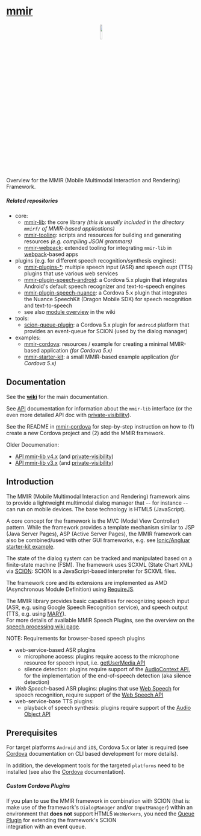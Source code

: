 [mmir][11]
====

<p align="center">
<img width="10%" src="https://raw.githubusercontent.com/wiki/mmig/mmir/images/logo.png">
</p>

Overview for the MMIR (Mobile Multimodal Interaction and Rendering) Framework.


##### Related repositories

- core:
  * [mmir-lib][4]: the core library _(this is usually included in the directory `mmirf/` of MMIR-based applications)_
  * [mmir-tooling][5]: scripts and resources for building and generating resources _(e.g. compiling JSON grammars)_
  * [mmir-webpack][25]: extended tooling for integrating `mmir-lib` in [webpack][26]-based apps
- plugins (e.g. for different speech recognition/synthesis engines):
  * [mmir-plugins-*][20]: multiple speech input (ASR) and speech oupt (TTS) plugins that use various web services
  * [mmir-plugin-speech-android][14]: a Cordova 5.x plugin that integrates Android's default speech recognizer and text-to-speech engines
  * [mmir-plugin-speech-nuance][15]: a Cordova 5.x plugin that integrates the Nuance SpeechKit (Dragon Mobile SDK) for speech recognition and text-to-speech
  * see also [module overview][16] in the wiki
- tools:
  * [scion-queue-plugin][6]: a Cordova 5.x plugin for `android` platform that provides an event-queue for SCION (used by the dialog manager)
- examples:
  * [mmir-cordova][9]: resources / example for creating a minimal MMIR-based application _(for Cordova 5.x)_
  * [mmir-starter-kit][10]: a small MMIR-based example application _(for Cordova 5.x)_

## Documentation

See the **[wiki][8]** for the main documentation.


See [API][12] documentation for information about the `mmir-lib` interface (or the even more detailed API doc with [private-visibility][13]).


See the README in [mmir-cordova][9] for step-by-step instruction on how to (1) create a new Cordova project and (2) add the MMIR framework.


Older Documenation:
 * [API mmir-lib v4.x][23] (and [private-visibility][24])
 * [API mmir-lib v3.x][17] (and [private-visibility][18])


## Introduction

The MMIR (Mobile Multimodal Interaction and Rendering) framework aims to provide a
lightweight multimodal dialog manager that -- for instance -- can run on mobile devices.
The base technology is HTML5 (JavaScript).

A core concept for the framework is the MVC (Model View Controller) pattern.
While the framework provides a template mechanism similar to JSP (Java Server Pages),
ASP (Active Server Pages), the MMIR framework can also be combined/used with other GUI
frameworks, e.g. see [Ionic/Angluar starter-kit example][22].

The state of the dialog system can be tracked and manipulated based on a finite-state machine (FSM).
The framework uses SCXML (State Chart XML) via [SCION][1]: SCION is a JavaScript-based interpreter for SCXML files.

The framework core and its extensions are implemented as AMD (Asynchronous Module Definition) using [RequireJS][3].

The MMIR library provides basic capabilities for recognizing speech input
(ASR, e.g. using Google Speech Recognition service), and speech output (TTS, e.g. using [MARY][2]).  
For more details of available MMIR Speech Plugins, see the overview on the [speech processing wiki page][19].

NOTE: Requirements for browser-based speech plugins
 * web-service-based ASR plugins
	* microphone access: plugins require access to the microphone resource for speech input, i.e. [getUserMedia API](https://caniuse.com/#feat=stream)
	* silence detection: plugins require support of the [AudioContext API](https://caniuse.com/#feat=audio-api), for the implementation of the end-of-speech detection (aka silence detection)
 * _Web Speech_-based ASR plugins: plugins that use [Web Speech][7] for speech recognition, require support of the [Web Speech API](https://caniuse.com/#feat=speech-recognition)
 * web-service-base TTS plugins:
    * playback of speech synthesis: plugins require support of the [Audio Object API](https://caniuse.com/#feat=audio)


## Prerequisites

For target platforms `Android` and `iOS`, Cordova 5.x or later is required
(see [Cordova][21] documentation on CLI based development for more details).

In addition, the development tools for the targeted `platforms` need to be installed (see also the [Cordova][21] documentation).

##### Custom Cordova Plugins

If you plan to use the MMIR framework in combination with SCION (that is: make use of
the framework's `DialogManager` and/or `InputManager`) within an environment that __does not__
support HTML5 `WebWorkers`, you need the [Queue Plugin][6] for extending the framework's SCION  
integration with an event queue.



[0]: https://cordova.apache.org/
[1]: https://gitlab.com/scion-scxml/scion
[2]: http://mary.dfki.de/
[3]: https://requirejs.org/
[4]: https://github.com/mmig/mmir-lib
[5]: https://github.com/mmig/mmir-tooling
[6]: https://github.com/mmig/mmir-plugin-scionqueue
[7]: https://w3c.github.io/speech-api/
[8]: https://github.com/mmig/mmir/wiki
[9]: https://github.com/mmig/mmir-cordova
[10]: https://github.com/mmig/mmir-starter-kit
[11]: https://github.com/mmig/mmir
[12]: https://mmig.github.io/mmir/api
[13]: https://mmig.github.io/mmir/api-all
[14]: https://github.com/mmig/mmir-plugin-speech-android
[15]: https://github.com/mmig/mmir-plugin-speech-nunace
[16]: https://github.com/mmig/mmir/wiki/3.9.2-Speech-Processing-in-MMIR#speech-modules
[17]: https://mmig.github.io/mmir/api-v3
[18]: https://mmig.github.io/mmir/api-all-v3
[19]: https://github.com/mmig/mmir/wiki/3.9.2-Speech-Processing-in-MMIR
[20]: https://github.com/mmig?q=mmir-plugin-
[21]: https://cordova.apache.org/docs/
[22]: https://github.com/mmig/mmir-starter-kit/tree/ionic-gui
[23]: https://mmig.github.io/mmir/api-v4
[24]: https://mmig.github.io/mmir/api-all-v4
[25]: https://github.com/mmig/mmir-webpack
[26]: https://webpack.js.org/
